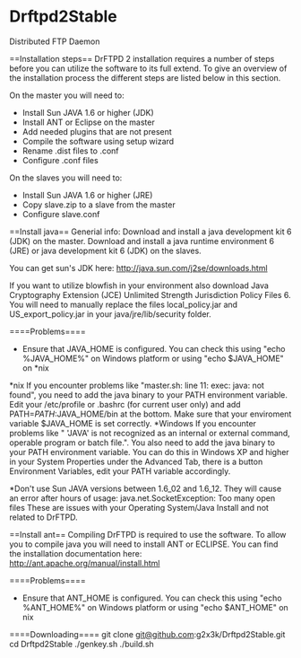 # Drftpd2Stable
Distributed FTP Daemon

==Installation steps==
DrFTPD 2 installation requires a number of steps before you can utilize the software to its full extend.
To give an overview of the installation process the different steps are listed below in this section.

On the master you will need to:
* Install Sun JAVA 1.6 or higher (JDK)
* Install ANT or Eclipse on the master
* Add needed plugins that are not present
* Compile the software using setup wizard
* Rename .dist files to .conf
* Configure .conf files

On the slaves you will need to:
* Install Sun JAVA 1.6 or higher (JRE)
* Copy slave.zip to a slave from the master
* Configure slave.conf

==Install java==
Generial info:
Download and install a java development kit 6 (JDK) on the master.
Download and install a java runtime environment 6 (JRE) or java development kit 6 (JDK) on the slaves.

You can get sun's JDK here: http://java.sun.com/j2se/downloads.html

If you want to utilize blowfish in your environment also download Java Cryptography Extension (JCE) Unlimited Strength Jurisdiction Policy Files 6.
You will need to manually replace the files local_policy.jar and US_export_policy.jar in your java/jre/lib/security folder.

====Problems====
* Ensure that JAVA_HOME is configured. You can check this using "echo %JAVA_HOME%" on Windows platform or using "echo $JAVA_HOME" on *nix

*nix If you encounter problems like "master.sh: line 11: exec: java: not found", you need to add the java binary to your PATH environment variable.  Edit your /etc/profile or .bashrc (for current user only) and add PATH=$PATH:$JAVA_HOME/bin at the bottom. Make sure that your enviroment variable $JAVA_HOME is set correctly.
*Windows If you encounter problems like " 'JAVA' is not recognized as an internal or external command, operable program or batch file.". You also need to add the java binary to your PATH environment variable.  You can do this in Windows XP and higher in your System Properties under the Advanced Tab, there is a button Environment Variables, edit your PATH variable accordingly.

*Don't use Sun JAVA versions between 1.6_02 and 1.6_12. They will cause an error after hours of usage: java.net.SocketException: Too many open files
These are issues with your Operating System/Java Install and not related to DrFTPD.

==Install ant==
Compiling DrFTPD is required to use the software.
To allow you to compile java you will need to install ANT or ECLIPSE.
You can find the installation documentation here: http://ant.apache.org/manual/install.html

====Problems====
* Ensure that ANT_HOME is configured. You can check this using "echo %ANT_HOME%" on Windows platform or using "echo $ANT_HOME" on nix


====Downloading====
git clone git@github.com:g2x3k/Drftpd2Stable.git
cd Drftpd2Stable
./genkey.sh
./build.sh


